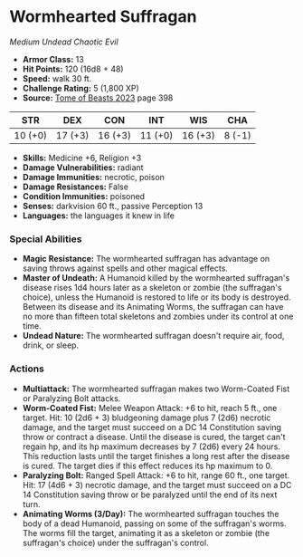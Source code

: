 # Wormhearted Suffragan

*Medium* *Undead* *Chaotic Evil*

- **Armor Class:** 13
- **Hit Points:** 120 (16d8 + 48)
- **Speed:** walk 30 ft.
- **Challenge Rating:** 5 (1,800 XP)
- **Source:** [Tome of Beasts 2023](https://koboldpress.com/kpstore/product/tome-of-beasts-1-2023-edition/) page 398

| STR | DEX | CON | INT | WIS | CHA |
| --- | --- | --- | --- | --- | --- |
| 10 (+0) | 17 (+3) | 16 (+3) | 11 (+0) | 16 (+3) | 8 (-1) |

- **Skills:** Medicine +6, Religion +3
- **Damage Vulnerabilities:** radiant
- **Damage Immunities:** necrotic, poison
- **Damage Resistances:** False
- **Condition Immunities:** poisoned
- **Senses:** darkvision 60 ft., passive Perception 13
- **Languages:** the languages it knew in life

### Special Abilities

- **Magic Resistance:** The wormhearted suffragan has advantage on saving throws against spells and other magical effects.
- **Master of Undeath:** A Humanoid killed by the wormhearted suffragan's disease rises 1d4 hours later as a skeleton or zombie (the suffragan's choice), unless the Humanoid is restored to life or its body is destroyed. Between its disease and its Animating Worms, the suffragan can have no more than fifteen total skeletons and zombies under its control at one time.
- **Undead Nature:** The wormhearted suffragan doesn't require air, food, drink, or sleep.

### Actions

- **Multiattack:** The wormhearted suffragan makes two Worm-Coated Fist or Paralyzing Bolt attacks.
- **Worm-Coated Fist:** Melee Weapon Attack: +6 to hit, reach 5 ft., one target. Hit: 10 (2d6 + 3) bludgeoning damage plus 7 (2d6) necrotic damage, and the target must succeed on a DC 14 Constitution saving throw or contract a disease. Until the disease is cured, the target can't regain hp, and its hp maximum decreases by 7 (2d6) every 24 hours. This reduction lasts until the target finishes a long rest after the disease is cured. The target dies if this effect reduces its hp maximum to 0.
- **Paralyzing Bolt:** Ranged Spell Attack: +6 to hit, range 60 ft., one target. Hit: 17 (4d6 + 3) necrotic damage, and the target must succeed on a DC 14 Constitution saving throw or be paralyzed until the end of its next turn.
- **Animating Worms (3/Day):** The wormhearted suffragan touches the body of a dead Humanoid, passing on some of the suffragan's worms. The worms fill the target, animating it as a skeleton or zombie (the suffragan's choice) under the suffragan's control.
